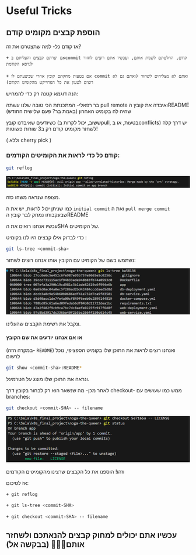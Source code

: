 # Useful Tricks


## הוספת קבצים מקומיט קודם

אז קודם כל- למה שתצטרכו את זה?

    + אם יצרתם קבצים והעליתם בcommit קודם, החלטתם לשנות אותם, ועכשיו אתם רוצים לחזור לגרסא הקודמת
   
    + אם בטעות מחקתם קובץ אחרי שביצעתם לו commit ואתם לא מצליחים לשחזר (ואתם גם לא רוצים לטעון את כל הפרוייקט מהקומיט הקודם)
הנה דוגמא קטנה רק כדי להמחיש:

בר רפאלי- המתכנתת הכי טובה שלנו עשתה pull remote ואיבדה את קובץ הREADME שהיה לה בקומיט האחרון (באמת בר? פעם שלישית החודש)

 
כשיודעים שאיבדנו קובץ (ששוב, יכול לקרות בpull, בטעות, או בconflicts) יש דרך קלה לשחזר מקומיט קודם רק ב3 שורות פשוטות!  

( וללא cherry pick )

### קודם כל כדי לראות את הקומיטים הקודמים:
```bash
git reflog
```

![alt text](image-1.png)

 מצופה שנראה משהו כזה.


 כמו שניתן יכול לראות, יש את ה ```initial commit``` ואת ה ```pull merge commit``` שבעקבותו נמחק לבר קובץ הREADME


עכשיו אנחנו רואים את הSHA של הקומיטים.

כדי לבדוק אילו קבצים היו לנו בקומיט :
```bash
git ls-tree <commit-sha>
```

נשתמש בשם של הקומיט עם הקובץ אותו אנחנו רוצים לשחזר:

![alt text](image-2.png)

ונקבל את רשימת הקבצים שהעלינו.

#### או אם אנחנו יודעים את שם הקובץ
 (במקרה הזה- ```README```) ואנחנו רוצים לראות את התוכן שלו בקומיט הספציפי, נוכל לרשום
```bash
git show <commit-sha>:README*
```
ונראה את התוכן שלו מוצג על הטרמינל.


לאחר מכן- מה שנשאר הוא רק לבחור בקובץ דרך checkout- ממש כמו שעושים עם branches:

```bash
git checkout <commit-SHA> -- filename
```
![alt text](image-3.png)


וזהו! הוספנו את כל הקבצים שרצינו מהקומיטים הקודמים

אז לסיכום:
```bash
+ git reflog
```
```bash
+ git ls-tree <commit-SHA>
```
```bash
+ git checkout <commit-SHA> -- filename
```

## עכשיו אתם יכולים למחוק קבצים להנאתכם ולשחזר אותם🎉🎉🎉 (בבקשה אל)
